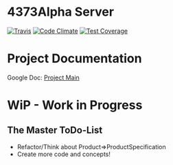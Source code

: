 4373Alpha Server
========================

[![Travis](https://travis-ci.org/4NN3CK73/4373Alpha-Server.svg?branch=0.0.1-dev)](https://travis-ci.org/4NN3CK73/4373Alpha-Server)
[![Code Climate](https://codeclimate.com/github/4NN3CK73/4373Alpha-Server/badges/gpa.svg)](https://codeclimate.com/github/4NN3CK73/4373Alpha-Server)
[![Test Coverage](https://codeclimate.com/github/4NN3CK73/4373Alpha-Server/badges/coverage.svg)](https://codeclimate.com/github/4NN3CK73/4373Alpha-Server)


Project Documentation
=====================

Google Doc:  [Project Main](http://goo.gl/ywPwKL)


WiP - Work in Progress
======================

The Master ToDo-List
--------------------

* Refactor/Think about Product=>ProductSpecification
* Create more code and concepts! 
     
